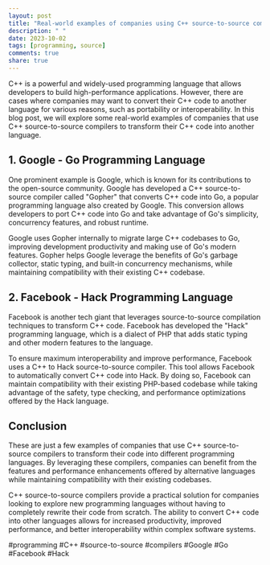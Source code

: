 ```yaml
---
layout: post
title: "Real-world examples of companies using C++ source-to-source compilers"
description: " "
date: 2023-10-02
tags: [programming, source]
comments: true
share: true
---
```


C++ is a powerful and widely-used programming language that allows developers to build high-performance applications. However, there are cases where companies may want to convert their C++ code to another language for various reasons, such as portability or interoperability. In this blog post, we will explore some real-world examples of companies that use C++ source-to-source compilers to transform their C++ code into another language.

## 1. Google - Go Programming Language

One prominent example is Google, which is known for its contributions to the open-source community. Google has developed a C++ source-to-source compiler called "Gopher" that converts C++ code into Go, a popular programming language also created by Google. This conversion allows developers to port C++ code into Go and take advantage of Go's simplicity, concurrency features, and robust runtime.

Google uses Gopher internally to migrate large C++ codebases to Go, improving development productivity and making use of Go's modern features. Gopher helps Google leverage the benefits of Go's garbage collector, static typing, and built-in concurrency mechanisms, while maintaining compatibility with their existing C++ codebase.

## 2. Facebook - Hack Programming Language

Facebook is another tech giant that leverages source-to-source compilation techniques to transform C++ code. Facebook has developed the "Hack" programming language, which is a dialect of PHP that adds static typing and other modern features to the language.

To ensure maximum interoperability and improve performance, Facebook uses a C++ to Hack source-to-source compiler. This tool allows Facebook to automatically convert C++ code into Hack. By doing so, Facebook can maintain compatibility with their existing PHP-based codebase while taking advantage of the safety, type checking, and performance optimizations offered by the Hack language.

## Conclusion

These are just a few examples of companies that use C++ source-to-source compilers to transform their code into different programming languages. By leveraging these compilers, companies can benefit from the features and performance enhancements offered by alternative languages while maintaining compatibility with their existing codebases.

C++ source-to-source compilers provide a practical solution for companies looking to explore new programming languages without having to completely rewrite their code from scratch. The ability to convert C++ code into other languages allows for increased productivity, improved performance, and better interoperability within complex software systems.

#programming #C++ #source-to-source #compilers #Google #Go #Facebook #Hack